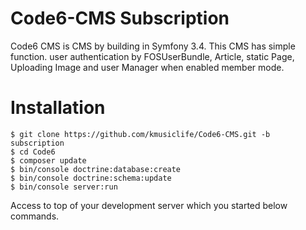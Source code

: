 Code6-CMS Subscription
============

Code6 CMS is CMS by building in Symfony 3.4. This CMS has simple function. user authentication by FOSUserBundle, Article, static Page, Uploading Image and user Manager when enabled member mode.

Installation
============
```
$ git clone https://github.com/kmusiclife/Code6-CMS.git -b subscription
$ cd Code6
$ composer update
$ bin/console doctrine:database:create
$ bin/console doctrine:schema:update
$ bin/console server:run
```
Access to top of your development server which you started below commands.
